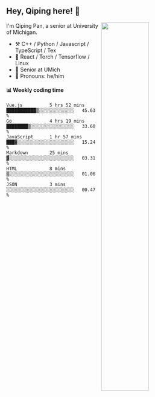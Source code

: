 

## Hey, Qiping here! :wave:

[<img align="right" width="50%" src="https://github-readme-stats.vercel.app/api?username=ppppqp&theme=dark&show_icons=true">](https://metrics.lecoq.io/ppppqp?template=classic)


I'm Qiping Pan, a senior at University of Michigan.

-   :hammer_and_pick: C++ / Python / Javascript / TypeScript / Tex
-   :pencil: React / Torch / Tensorflow / Linux 
-   :seedling: Senior at UMich
-   :man: Pronouns: he/him



#### :bar_chart: Weekly coding time

<!--START_SECTION:waka-->

```text
Vue.js          5 hrs 52 mins   ███████████▒░░░░░░░░░░░░░   45.63 %
Go              4 hrs 19 mins   ████████▒░░░░░░░░░░░░░░░░   33.60 %
JavaScript      1 hr 57 mins    ███▓░░░░░░░░░░░░░░░░░░░░░   15.24 %
Markdown        25 mins         ▓░░░░░░░░░░░░░░░░░░░░░░░░   03.31 %
HTML            8 mins          ▒░░░░░░░░░░░░░░░░░░░░░░░░   01.06 %
JSON            3 mins          ░░░░░░░░░░░░░░░░░░░░░░░░░   00.47 %
```

<!--END_SECTION:waka-->
